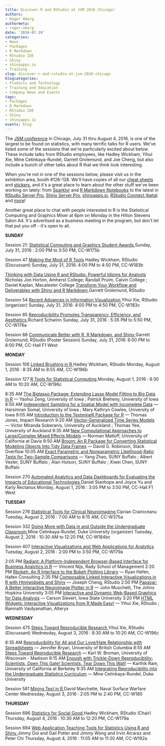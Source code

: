 ```yaml
---
title: Discover R and RStudio at JSM 2016 Chicago!
authors:
- Roger Oberg
authormeta: 
- roger-oberg
date: '2016-07-19'
categories:
- News
- Packages
- R Markdown
- RStudio IDE
- Shiny
- shinyapps.io
- Training
slug: discover-r-and-rstudio-at-jsm-2016-chicago
blogcategories:
- Products and Technology
- Training and Education
- Company News and Events
tags:
- Packages
- R Markdown
- RStudio IDE
- Shiny
- shinyapps.io
events: blog
---
```



The [JSM conference](https://www.amstat.org/meetings/jsm/2016/) in Chicago, July 31 thru August 4, 2016, is one of the largest to be found on statistics, with many terrific talks for R users. We've listed some of the sessions that we're particularly excited about below. These include talks from RStudio employees, like Hadley Wickham, Yihui Xie, Mine Cetinkaya-Rundel, Garrett Grolemund, and Joe Cheng, but also include a bunch of other talks about R that we think look interesting.

When you're not in one of the sessions below, please visit us in the exhibition area, booth #126-128. We'll have copies of all our [cheat sheets](https://www.rstudio.com/resources/cheatsheets/) and [stickers](https://www.rstudio.com/about/gear/), and it's a great place to learn about the other stuff we've been working on lately:  from [Sparklyr](https://spark.rstudio.com/) and [R Markdown Notebooks](https://rmarkdown.rstudio.com/r_notebooks.html) to the latest in [RStudio Server Pro](https://www.rstudio.com/products/rstudio-server-pro/), [Shiny Server Pro](https://www.rstudio.com/products/shiny-server-pro/), [shinyapps.io](https://www.rstudio.com/products/shinyapps/), [RStudio Connect (beta)](https://www.rstudio.com/products/connect/) and [more](https://www.rstudio.com/about/news-events/)!

Another great place to chat with people interested in R is the Statistical Computing and Graphics Mixer at 6pm on Monday in the Hilton Stevens Salon A4. It's advertised as a business meeting in the program, but don't let that put you off - it's open to all.

**SUNDAY**

Session 21: [Statistical Computing and Graphics Student Awards
](https://www.amstat.org/meetings/jsm/2016/onlineprogram/ActivityDetails.cfm?SessionID=212713)Sunday, July 31, 2016 : 2:00 PM to 3:50 PM, CC-W175b

Session 47 [Making the Most of R Tools](https://www.amstat.org/meetings/jsm/2016/onlineprogram/ActivityDetails.cfm?SessionID=212343)
Hadley Wickham, RStudio (Discussant)
Sunday, July 31, 2016: 4:00 PM to 4:50 PM, CC-W183b

[Thinking with Data Using R and RStudio: Powerful Idioms for Analysts](https://www.amstat.org/meetings/jsm/2016/onlineprogram/AbstractDetails.cfm?abstractid=318293)
Nicholas Jon Horton, Amherst College; Randall Pruim, Calvin College ; Daniel Kaplan, Macalester College
[Transform Your Workflow and Deliverables with Shiny and R Markdown
](https://www.amstat.org/meetings/jsm/2016/onlineprogram/AbstractDetails.cfm?abstractid=318249)Garrett Grolemund, RStudio

Session 54 [Recent Advances in Information Visualization
](https://www.amstat.org/meetings/jsm/2016/onlineprogram/ActivityDetails.cfm?SessionID=212554)Yihui Xie, RStudio (organizer)
Sunday, July 31, 2016: 4:00 PM to 4:50 PM, CC-W183c

Session 85 [Reproducibility Promotes Transparency, Efficiency, and Aesthetics
](https://www.amstat.org/meetings/jsm/2016/onlineprogram/AbstractDetails.cfm?abstractid=321068)Richard Schwinn
Sunday, July 31, 2016 : 5:35 PM to 5:50 PM, CC-W176a

Session 88 [Communicate Better with R, R Markdown, and Shiny
](https://www.amstat.org/meetings/jsm/2016/onlineprogram/AbstractDetails.cfm?abstractid=320629)Garrett Grolemund, RStudio (Poster Session)
Sunday, July 31, 2016: 6:00 PM to 8:00 PM, CC-Hall F1 West

**MONDAY**

Session 106  [Linked Brushing in R
](https://www.amstat.org/meetings/jsm/2016/onlineprogram/AbstractDetails.cfm?abstractid=318508)Hadley Wickham, RStudio
Monday, August 1, 2016 : 8:35 AM to 8:55 AM, CC-W196b

Session 127 [R Tools for Statistical Computing
](https://www.amstat.org/meetings/jsm/2016/onlineprogram/ActivityDetails.cfm?SessionID=212882)Monday, August 1, 2016 : 8:30 AM to 10:20 AM, CC-W196c

8:35 AM [The Biglasso Package: Extending Lasso Model Fitting to Big Data in R](https://www.amstat.org/meetings/jsm/2016/onlineprogram/AbstractDetails.cfm?abstractid=320818) — Yaohui Zeng, University of Iowa ; Patrick Breheny, University of Iowa
8:50 AM [Independent Sampling for a Spatial Model with Incomplete Data](https://www.amstat.org/meetings/jsm/2016/onlineprogram/AbstractDetails.cfm?abstractid=321324) — Harsimran Somal, University of Iowa ; Mary Kathryn Cowles, University of Iowa
9:05 AM [Introduction to the TextmineR Package for R](https://www.amstat.org/meetings/jsm/2016/onlineprogram/AbstractDetails.cfm?abstractid=318843) — Thomas Jones, Impact Research
9:20 AM [Vector-Generalized Time Series Models](https://www.amstat.org/meetings/jsm/2016/onlineprogram/AbstractDetails.cfm?abstractid=319146) — Victor Miranda Soberanis, University of Auckland ; Thomas Yee, University of Auckland
9:35 AM [New Computational Approaches to Large/Complex Mixed Effects Models](https://www.amstat.org/meetings/jsm/2016/onlineprogram/AbstractDetails.cfm?abstractid=319305) — Norman Matloff, University of California at Davis
9:50 AM [Broom: An R Package for Converting Statistical Modeling Objects Into Tidy Data Frames](https://www.amstat.org/meetings/jsm/2016/onlineprogram/AbstractDetails.cfm?abstractid=321492) — David G. Robinson, Stack Overflow
10:05 AM [Exact Parametric and Nonparametric Likelihood-Ratio Tests for Two-Sample Comparisons](https://www.amstat.org/meetings/jsm/2016/onlineprogram/AbstractDetails.cfm?abstractid=318717) — Yang Zhao, SUNY Buffalo ; Albert Vexler, SUNY Buffalo ; Alan Hutson, SUNY Buffalo ; Xiwei Chen, SUNY Buffalo

Session 270 [Automated Analytics and Data Dashboards for Evaluating the Impacts of Educational Technologies
](https://www.amstat.org/meetings/jsm/2016/onlineprogram/AbstractDetails.cfm?abstractid=321774)Daniel Stanhope and Joyce Yu and Karly Rectanus
Monday, August 1, 2016 : 3:05 PM to 3:50 PM, CC-Hall F1 West

**TUESDAY**

Session 276 [Statistical Tools for Clinical Neuroimaging
](https://www.amstat.org/meetings/jsm/2016/onlineprogram/AbstractDetails.cfm?abstractid=319764)Ciprian Crainiceanu
Tuesday, August 2, 2016 : 7:00 AM to 8:15 AM, CC-W375a

Session 332 [Doing More with Data in and Outside the Undergraduate Classroom
](https://www.amstat.org/meetings/jsm/2016/onlineprogram/ActivityDetails.cfm?SessionID=212444)Mine Cetinkaya-Rundel, Duke University (organizer)
Tuesday, August 2, 2016 : 10:30 AM to 12:20 PM, CC-W184bc

Session 407 [Interactive Visualizations and Web Applications for Analytics
](https://www.amstat.org/meetings/jsm/2016/onlineprogram/ActivityDetails.cfm?SessionID=212551)Tuesday, August 2, 2016 : 2:00 PM to 3:50 PM, CC-W179a

2:05 PM [Radiant: A Platform-Independent Browser-Based Interface for Business Analytics in R](https://www.amstat.org/meetings/jsm/2016/onlineprogram/AbstractDetails.cfm?abstractid=318484) — Vincent Nijs, Rady School of Management
2:20 PM [Rbokeh: An R Interface to the Bokeh Plotting Library](https://www.amstat.org/meetings/jsm/2016/onlineprogram/AbstractDetails.cfm?abstractid=318431) — Ryan Hafen, Hafen Consulting
2:35 PM [Composable Linked Interactive Visualizations in R with Htmlwidgets and Shiny](https://www.amstat.org/meetings/jsm/2016/onlineprogram/AbstractDetails.cfm?abstractid=318410) — Joseph Cheng, RStudio
2:50 PM [Papayar: A Better Interactive Neuroimage Plotter in R](https://www.amstat.org/meetings/jsm/2016/onlineprogram/AbstractDetails.cfm?abstractid=318382) — John Muschelli, The Johns Hopkins University
3:05 PM [Interactive and Dynamic Web-Based Graphics for Data Analysis](https://www.amstat.org/meetings/jsm/2016/onlineprogram/AbstractDetails.cfm?abstractid=318325) — Carson Sievert, Iowa State University
3:20 PM [HTML Widgets: Interactive Visualizations from R Made Easy!](https://www.amstat.org/meetings/jsm/2016/onlineprogram/AbstractDetails.cfm?abstractid=318314) — Yihui Xie, RStudio ; Ramnath Vaidyanathan, Alteryx

**WEDNESDAY**

Session 475  [Steps Toward Reproducible Research
](https://www.amstat.org/meetings/jsm/2016/onlineprogram/ActivityDetails.cfm?SessionID=212538)Yihui Xie, RStudio  (Discussant)
Wednesday, August 3, 2016 : 8:30 AM to 10:20 AM, CC-W196c

8:35 AM [Reproducibility for All and Our Love/Hate Relationship with Spreadsheets](https://www.amstat.org/meetings/jsm/2016/onlineprogram/AbstractDetails.cfm?abstractid=318480) — Jennifer Bryan, University of British Columbia
8:55 AM [Steps Toward Reproducible Research](https://www.amstat.org/meetings/jsm/2016/onlineprogram/AbstractDetails.cfm?abstractid=318002) — Karl W. Broman, University of Wisconsin - Madison
9:15 AM [Enough with Trickle-Down Reproducibility: Scientists, Open This Gate! Scientists, Tear Down This Wall!](https://www.amstat.org/meetings/jsm/2016/onlineprogram/AbstractDetails.cfm?abstractid=318468) — Karthik Ram, University of California at Berkeley
9:35 AM [Integrating Reproducibility into the Undergraduate Statistics Curriculum](https://www.amstat.org/meetings/jsm/2016/onlineprogram/AbstractDetails.cfm?abstractid=318487) — Mine Cetinkaya-Rundel, Duke University

Session 581 [Mining Text in R
](https://www.amstat.org/meetings/jsm/2016/onlineprogram/AbstractDetails.cfm?abstractid=317995)David Marchette, Naval Surface Warfare Center
Wednesday, August 3, 2016 : 2:05 PM to 2:40 PM, CC-W180

**THURSDAY**

Session 696 [Statistics for Social Good
](https://www.amstat.org/meetings/jsm/2016/onlineprogram/ActivityDetails.cfm?SessionID=212787)Hadley Wickham, RStudio (Chair)
Thursday, August 4, 2016 : 10:30 AM to 12:20 PM, CC-W179a

Session 694 [Web Application Teaching Tools for Statistics Using R and Shiny
](https://www.amstat.org/meetings/jsm/2016/onlineprogram/AbstractDetails.cfm?abstractid=318763)Jimmy Doi and Gail Potter and Jimmy Wong and Irvin Alcaraz and Peter Chi
Thursday, August 4, 2016 : 11:05 AM to 11:20 AM, CC-W192a

